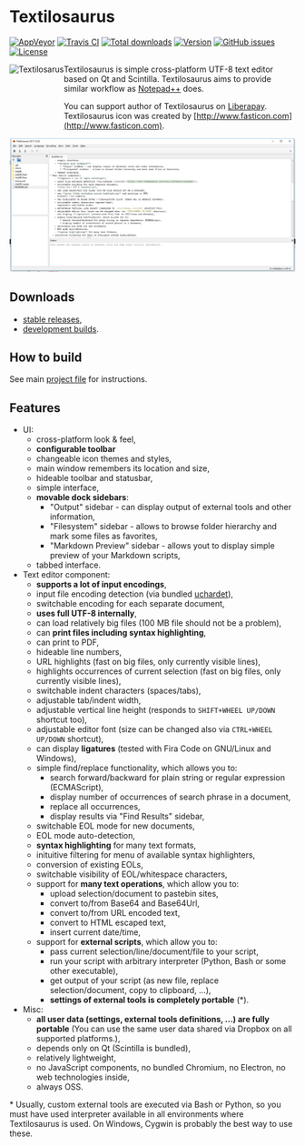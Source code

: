 Textilosaurus
=============
[![AppVeyor](https://img.shields.io/appveyor/ci/martinrotter/textilosaurus.svg?maxAge=360)](https://ci.appveyor.com/project/martinrotter/textilosaurus)
[![Travis CI](https://img.shields.io/travis/martinrotter/textilosaurus.svg?maxAge=360)](https://travis-ci.org/martinrotter/textilosaurus)
[![Total downloads](https://img.shields.io/github/downloads/martinrotter/textilosaurus/total.svg?maxAge=360)](http://www.somsubhra.com/github-release-stats/?username=martinrotter&repository=textilosaurus)
[![Version](https://img.shields.io/github/release/martinrotter/textilosaurus.svg?maxAge=360)](https://raw.githubusercontent.com/martinrotter/textilosaurus/master/resources/text/CHANGELOG)
[![GitHub issues](https://img.shields.io/github/issues/martinrotter/textilosaurus.svg?maxAge=360)](https://github.com/martinrotter/textilosaurus/issues)
[![License](https://img.shields.io/github/license/martinrotter/textilosaurus.svg?maxAge=360000)](https://github.com/martinrotter/textilosaurus/blob/master/LICENSE.md)

<img align="left" src="https://raw.githubusercontent.com/martinrotter/textilosaurus/master/resources/graphics/textilosaurus.png" alt="Textilosarus" height="100px" />

Textilosaurus is simple cross-platform UTF-8 text editor based on Qt and Scintilla. Textilosaurus aims to provide similar workflow as [Notepad++](https://notepad-plus-plus.org) does.

You can support author of Textilosaurus on [Liberapay](https://liberapay.com/martinrotter). Textilosaurus icon was created by [http://www.fasticon.com](http://www.fasticon.com).

![Textilosaurus](resources/screenshots/textilosaurus.png)

Downloads
---------
* [stable releases](https://github.com/martinrotter/textilosaurus/releases),
* [development builds](https://github.com/martinrotter/textilosaurus/wiki/Development-builds).

How to build
------------
See main [project file](textilosaurus.pro) for instructions.

Features
--------

* UI:
    - cross-platform look & feel,
    - **configurable toolbar**
    - changeable icon themes and styles,
    - main window remembers its location and size,
    - hideable toolbar and statusbar,
    - simple interface,
    - **movable dock sidebars**:
        * "Output" sidebar - can display output of external tools and other information,
        * "Filesystem" sidebar - allows to browse folder hierarchy and mark some files as favorites,
        * "Markdown Preview" sidebar - allows yout to display simple preview of your Markdown scripts,
    - tabbed interface.
* Text editor component:
    - **supports a lot of input encodings**,
    - input file encoding detection (via bundled [uchardet](https://www.freedesktop.org/wiki/Software/uchardet/)),
    - switchable encoding for each separate document,
    - **uses full UTF-8 internally**,
    - can load relatively big files (100 MB file should not be a problem),
    - can **print files including syntax highlighting**,
    - can print to PDF,
    - hideable line numbers,
    - URL highlights (fast on big files, only currently visible lines),
    - highlights occurrences of current selection (fast on big files, only currently visible lines),
    - switchable indent characters (spaces/tabs),
    - adjustable tab/indent width,
    - adjustable vertical line height (responds to `SHIFT+WHEEL UP/DOWN` shortcut too),
    - adjustable editor font (size can be changed also via `CTRL+WHEEL UP/DOWN` shortcut),
    - can display **ligatures** (tested with Fira Code on GNU/Linux and Windows),
    - simple find/replace functionality, which allows you to:
        * search forward/backward for plain string or regular expression (ECMAScript),
        * display number of occurrences of search phrase in a document,
        * replace all occurrences,
        * display results via "Find Results" sidebar,
    - switchable EOL mode for new documents,
    - EOL mode auto-detection,
    - **syntax highlighting** for many text formats,
	- inituitive filtering for menu of available syntax highlighters,
    - conversion of existing EOLs,
	- switchable visibility of EOL/whitespace characters,
    - support for **many text operations**, which allow you to:
        * upload selection/document to pastebin sites,
        * convert to/from Base64 and Base64Url,
        * convert to/from URL encoded text,
        * convert to HTML escaped text, 
        * insert current date/time,
	- support for **external scripts**, which allow you to:
	    * pass current selection/line/document/file to your script,
		* run your script with arbitrary interpreter (Python, Bash or some other executable),
		* get output of your script (as new file, replace selection/document, copy to clipboard, ...),
		* **settings of external tools is completely portable** (*).
* Misc:
    - **all user data (settings, external tools definitions, ...) are fully portable** (You can use the same user data shared via Dropbox on all supported platforms.),
    - depends only on Qt (Scintilla is bundled),
    - relatively lightweight,
    - no JavaScript components, no bundled Chromium, no Electron, no web technologies inside,
    - always OSS.

\* Usually, custom external tools are executed via Bash or Python, so you must have used interpreter available in all environments where Textilosaurus is used. On Windows, Cygwin is probably the best way to use these.
